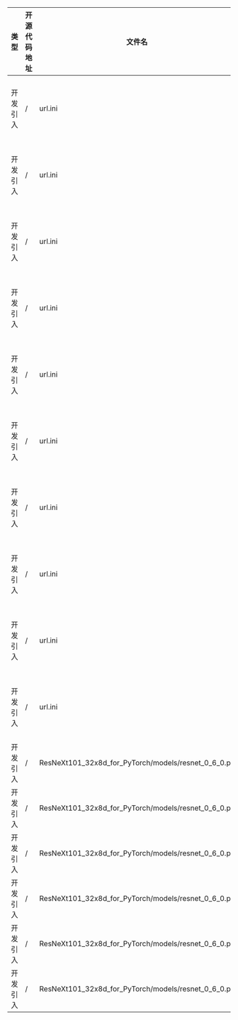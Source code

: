 | 类型     | 开源代码地址                                                       | 文件名                                          | 公网IP地址/公网URL地址/域名/邮箱地址 | 用途说明 |
|--------|--------------------------------------------------------------|----------------------------------------------|------------------------|----|
| 开发引入 | / | url.ini | https://bbs-img.huaweicloud.com/blogs/img/thumb/1591951315139_8989_1363.png | 下载测试图片 |
| 开发引入 | / | url.ini | https://download.pytorch.org/models/resnet18-5c106cde.pth | 下载权重文件 |
| 开发引入 | / | url.ini | https://download.pytorch.org/models/resnet34-333f7ec4.pth | 下载权重文件 |
| 开发引入 | / | url.ini | https://download.pytorch.org/models/resnet50-19c8e357.pth | 下载权重文件 |
| 开发引入 | / | url.ini | https://download.pytorch.org/models/resnet101-5d3b4d8f.pth | 下载权重文件 |
| 开发引入 | / | url.ini | https://download.pytorch.org/models/resnet152-b121ed2d.pth | 下载权重文件 |
| 开发引入 | / | url.ini | https://download.pytorch.org/models/resnext50_32x4d-7cdf4587.pth | 下载权重文件 |
| 开发引入 | / | url.ini | https://download.pytorch.org/models/resnext101_32x8d-8ba56ff5.pth | 下载权重文件 |
| 开发引入 | / | url.ini | https://download.pytorch.org/models/wide_resnet50_2-95faca4d.pth | 下载权重文件 |
| 开发引入 | / | url.ini | https://download.pytorch.org/models/wide_resnet101_2-32ee1156.pth | 下载权重文件 |
| 开发引入 | / | ResNeXt101_32x8d_for_PyTorch/models/resnet_0_6_0.py | https://arxiv.org/pdf/1611.05431.pdf | 论文地址 |
| 开发引入 | / | ResNeXt101_32x8d_for_PyTorch/models/resnet_0_6_0.py | https://arxiv.org/abs/1706.02677 | 论文地址 |
| 开发引入 | / | ResNeXt101_32x8d_for_PyTorch/models/resnet_0_6_0.py | https://arxiv.org/pdf/1605.07146.pdf | 论文地址 |
| 开发引入 | / | ResNeXt101_32x8d_for_PyTorch/models/resnet_0_6_0.py | https://arxiv.org/abs/1512.03385 | 论文地址 |
| 开发引入 | / | ResNeXt101_32x8d_for_PyTorch/models/resnet_0_6_0.py | https://ngc.nvidia.com/catalog/model-scripts/nvidia:resnet_50_v1_5_for_pytorch | 相关说明 |
| 开发引入 | / | ResNeXt101_32x8d_for_PyTorch/models/resnet_0_6_0.py | https://arxiv.org/pdf/1512.03385.pdf | 论文地址 |
